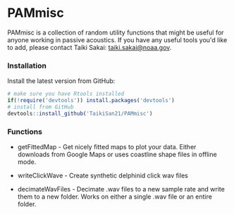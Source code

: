 # PAMmisc

PAMmisc is a collection of random utility functions that might be useful
for anyone working in passive acoustics. If you have any useful tools you'd like
to add, please contact Taiki Sakai: <taiki.sakai@noaa.gov>.

### Installation

Install the latest version from GitHub:

```r
# make sure you have Rtools installed
if(!require('devtools')) install.packages('devtools')
# install from GitHub
devtools::install_github('TaikiSan21/PAMmisc')

```

### Functions

* getFittedMap - Get nicely fitted maps to plot your data. Either downloads
from Google Maps or uses coastline shape files in offline mode.

* writeClickWave - Create synthetic delphinid click wav files

* decimateWavFiles - Decimate .wav files to a new sample rate and write them
to a new folder. Works on either a single .wav file or an entire folder.
